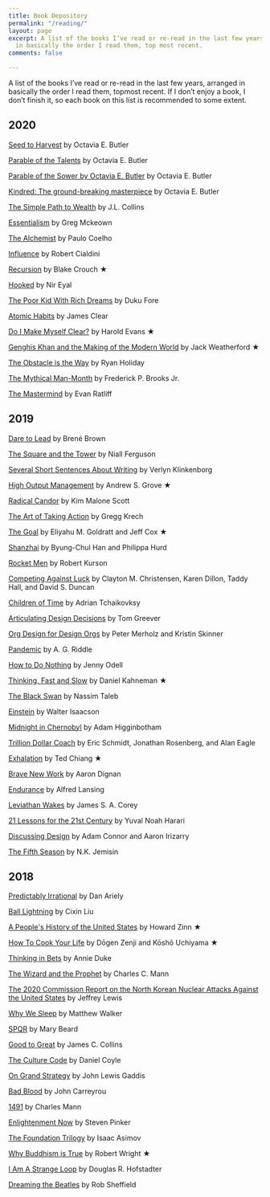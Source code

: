 ```yaml
---
title: Book Depository
permalink: "/reading/"
layout: page
excerpt: A list of the books I’ve read or re-read in the last few years, arranged
  in basically the order I read them, top most recent.
comments: false

---
```

A list of the books I’ve read or re-read in the last few years, arranged in basically the order I read them, topmost recent. If I don’t enjoy a book, I don’t finish it, so each book on this list is recommended to some extent.

## 2020

[Seed to Harvest](https://bakarimustafa.com/reading/seed-to-harvest/) by Octavia E. Butler

[Parable of the Talents](https://bakarimustafa.com/reading/parable-of-the-talents/) by Octavia E. Butler

[Parable of the Sower by Octavia E. Butler](https://bakarimustafa.com/reading/parable-of-the-sower-by-octavia-e.butler/) by Octavia E. Butler

[Kindred: The ground-breaking masterpiece](https://bakarimustafa.com/reading/kindred-the-ground-breaking-masterpiece/) by Octavia E. Butler

[The Simple Path to Wealth](https://bakarimustafa.com/reading/the-simple-path-to-wealth/) by J.L. Collins

[Essentialism](https://bakarimustafa.com/reading/essentialism-the-disciplined-pursuit-of-less/) by Greg Mckeown

[The Alchemist](https://bakarimustafa.com/reading/the-alchemist/) by Paulo Coelho

[Influence](https://bakarimustafa.com/reading/influence/) by Robert Cialdini

[Recursion](https://bakarimustafa.com/reading/recursion/) by Blake Crouch ★

[Hooked](https://bakarimustafa.com/reading/hooked/) by Nir Eyal

[The Poor Kid With Rich Dreams](https://bakarimustafa.com/reading/the-poor-kid-with-rich-dreams/) by Duku Fore

[Atomic Habits](https://bakarimustafa.com/reading/atomic-habits/) by James Clear

[Do I Make Myself Clear?](https://bakarimustafa.com/reading/do-i-make-myself-clear/) by Harold Evans ★

[Genghis Khan and the Making of the Modern World](https://bakarimustafa.com/reading/genghis-khan/) by Jack Weatherford ★

[The Obstacle is the Way](https://bakarimustafa.com/reading/the-obstacle-is-the-way/) by Ryan Holiday

[The Mythical Man-Month](https://bakarimustafa.com/reading/the-mythical-man-month/) by Frederick P. Brooks Jr.

[The Mastermind](https://bakarimustafa.com/reading/the-mastermind/) by Evan Ratliff

## 2019

[Dare to Lead](https://bakarimustafa.com/reading/date-to-lead/) by Brené Brown

[The Square and the Tower](https://bakarimustafa.com/reading/the-square-and-the-tower/) by Niall Ferguson

[Several Short Sentences About Writing](https://bakarimustafa.com/reading/several-short-sentences-about-writing/) by Verlyn Klinkenborg

[High Output Management](https://bakarimustafa.com/reading/high-output-management/) by Andrew S. Grove ★

[Radical Candor](https://bakarimustafa.com/reading/radical-candor/) by Kim Malone Scott

[The Art of Taking Action](https://bakarimustafa.com/reading/the-art-of-taking-action/) by Gregg Krech

[The Goal](https://bakarimustafa.com/reading/the-goal/) by Eliyahu M. Goldratt and Jeff Cox ★

[Shanzhai](https://bakarimustafa.com/reading/shanzhai/) by Byung-Chul Han and Philippa Hurd

[Rocket Men](https://bakarimustafa.com/reading/rocket-men/) by Robert Kurson

[Competing Against Luck](https://bakarimustafa.com/reading/competing-against-luck/) by Clayton M. Christensen, Karen Dillon, Taddy Hall, and David S. Duncan

[Children of Time](https://bakarimustafa.com/reading/children-of-time/) by Adrian Tchaikovksy

[Articulating Design Decisions](https://bakarimustafa.com/reading/articulating-design-decisions/) by Tom Greever

[Org Design for Design Orgs](https://bakarimustafa.com/reading/org-design-for-design-orgs/) by Peter Merholz and Kristin Skinner

[Pandemic](https://bakarimustafa.com/reading/pandemic/) by A. G. Riddle

[How to Do Nothing](https://bakarimustafa.com/reading/how-to-do-nothing/) by Jenny Odell

[Thinking, Fast and Slow](https://bakarimustafa.com/reading/thinking-fast-and-slow/) by Daniel Kahneman ★

[The Black Swan](https://bakarimustafa.com/reading/the-black-swan/) by Nassim Taleb

[Einstein](https://bakarimustafa.com/reading/einstein/) by Walter Isaacson

[Midnight in Chernobyl](https://bakarimustafa.com/reading/midnight-in-chernobyl/) by Adam Higginbotham

[Trillion Dollar Coach](https://bakarimustafa.com/reading/trillion-dollar-coach/) by Eric Schmidt, Jonathan Rosenberg, and Alan Eagle

[Exhalation](https://bakarimustafa.com/reading/exhalation/) by Ted Chiang ★

[Brave New Work](https://bakarimustafa.com/reading/brave-new-work/) by Aaron Dignan

[Endurance](https://bakarimustafa.com/reading/endurance/) by Alfred Lansing

[Leviathan Wakes](https://bakarimustafa.com/reading/leviathan-wakes/) by James S. A. Corey

[21 Lessons for the 21st Century](https://bakarimustafa.com/reading/21-lessons-for-the-21st-century/) by Yuval Noah Harari

[Discussing Design](https://bakarimustafa.com/reading/discussing-design/) by Adam Connor and Aaron Irizarry

[The Fifth Season](https://bakarimustafa.com/reading/the-fifth-season/) by N.K. Jemisin

## 2018

[Predictably Irrational](https://bakarimustafa.com/reading/predictably-irrational/) by Dan Ariely

[Ball Lightning](https://bakarimustafa.com/reading/ball-lightning/) by Cixin Liu

[A People's History of the United States](https://bakarimustafa.com/reading/a-peoples-history-of-the-united-states/) by Howard Zinn ★

[How To Cook Your Life](https://bakarimustafa.com/reading/how-to-cook-your-life/) by Dōgen Zenji and Kōshō Uchiyama ★

[Thinking in Bets](https://bakarimustafa.com/reading/thinking-in-bets/) by Annie Duke

[The Wizard and the Prophet](https://bakarimustafa.com/reading/the-wizard-and-the-prophet/) by Charles C. Mann

[The 2020 Commission Report on the North Korean Nuclear Attacks Against the United States](https://bakarimustafa.com/reading/2020-commission-report/) by Jeffrey Lewis

[Why We Sleep](https://bakarimustafa.com/reading/why-we-sleep/) by Matthew Walker

[SPQR](https://bakarimustafa.com/reading/spqr/) by Mary Beard

[Good to Great](https://bakarimustafa.com/reading/good-to-great/) by James C. Collins

[The Culture Code](https://bakarimustafa.com/reading/the-culture-code/) by Daniel Coyle

[On Grand Strategy](https://bakarimustafa.com/reading/on-grand-strategy/) by John Lewis Gaddis

[Bad Blood](https://bakarimustafa.com/reading/bad-blood/) by John Carreyrou

[1491](https://bakarimustafa.com/reading/1491/) by Charles Mann

[Enlightenment Now](https://bakarimustafa.com/reading/enlightenment-now/) by Steven Pinker

[The Foundation Trilogy](https://bakarimustafa.com/reading/the-foundation-trilogy/) by Isaac Asimov

[Why Buddhism is True](https://bakarimustafa.com/reading/why-buddhism-is-true/) by Robert Wright ★

[I Am A Strange Loop](https://bakarimustafa.com/reading/i-am-a-strange-loop/) by Douglas R. Hofstadter

[Dreaming the Beatles](https://bakarimustafa.com/reading/dreaming-the-beatles/) by Rob Sheffield